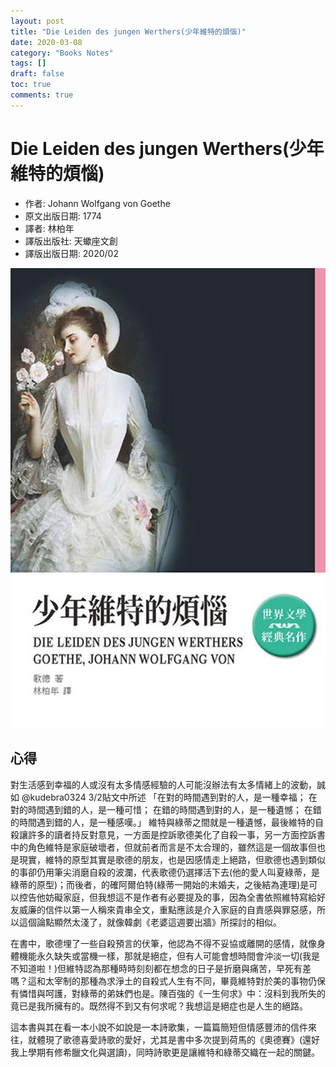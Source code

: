 ```yaml
---
layout: post
title: "Die Leiden des jungen Werthers(少年維特的煩惱)"
date: 2020-03-08
category: "Books Notes"
tags: []
draft: false
toc: true
comments: true
---
```


# Die Leiden des jungen Werthers(少年維特的煩惱)
* 作者: Johann Wolfgang von Goethe
* 原文出版日期: 1774
* 譯者: 林柏年
* 譯版出版社: 天蠍座文創
* 譯版出版日期: 2020/02

![](/assets/posts/少年維特的煩惱.jpg)
<!-- more -->

## 心得
對生活感到幸福的人或沒有太多情感經驗的人可能沒辦法有太多情緒上的波動，誠如 @kudebra0324 3/2貼文中所述
「在對的時間遇到對的人，是一種幸福；
在對的時間遇到錯的人，是一種可惜；
在錯的時間遇到對的人，是一種遺憾；
在錯的時間遇到錯的人，是一種感嘆。」 維特與綠蒂之間就是一種遺憾，最後維特的自殺讓許多的讀者持反對意見，一方面是控訴歌德美化了自殺一事，另一方面控訴書中的角色維特是家庭破壞者，但就前者而言是不太合理的，雖然這是一個故事但也是現實，維特的原型其實是歌德的朋友，也是因感情走上絕路，但歌德也遇到類似的事卻仍用筆尖消磨自殺的波瀾，代表歌德仍選擇活下去(他的愛人叫夏綠蒂，是綠蒂的原型)；而後者，的確阿爾伯特(綠蒂一開始的未婚夫，之後結為連理)是可以控告他妨礙家庭，但我想這不是作者有必要提及的事，因為全書依照維特寫給好友威廉的信件以第一人稱來貴串全文，重點應該是介入家庭的自責感與罪惡感，所以這個論點顯然太淺了，就像韓劇《老婆這週要出牆》所探討的相似。

在書中，歌德埋了一些自殺預言的伏筆，他認為不得不妥協或離開的感情，就像身體機能永久缺失或當機一樣，那就是絕症，但有人可能會想時間會沖淡一切(我是不知道啦！)但維特認為那種時時刻刻都在想念的日子是折磨與痛苦，早死有差嗎？這和太宰制的那種為求淨土的自殺式人生有不同，畢竟維特對於美的事物仍保有憐惜與呵護，對綠蒂的弟妹們也是。陳百強的《一生何求》中：沒料到我所失的竟已是我所擁有的。既然得不到又有何求呢？我想這是絕症也是人生的絕路。

這本書與其在看一本小說不如說是一本詩歌集，一篇篇簡短但情感豐沛的信件來往，就體現了歌德喜愛詩歌的愛好，尤其是書中多次提到荷馬的《奧德賽》(還好我上學期有修希臘文化與選讀)，同時詩歌更是讓維特和綠蒂交織在一起的關鍵。
